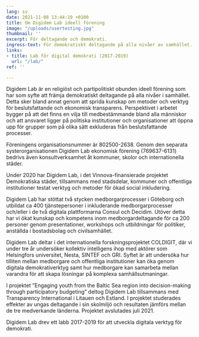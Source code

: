 ```yaml
---
lang: sv
date: 2021-11-08 13:44:19 +0100
title: Om Digidem Lab ideell förening
image: "/uploads/usertesting.jpg"
thumbnail: ''
excerpt: För deltagande och demokrati.
ingress-text: För demokratiskt deltagande på alla nivåer av samhället.
links:
- title: Lab för digital demokrati (2017-2019)
  url: "/lab/"
ref: ''

---
```

Digidem Lab är en religiöst och partipolitiskt obunden ideell förening som har som syfte att främja demokratiskt deltagande på alla nivåer i samhället. Detta sker bland annat genom att sprida kunskap om metoder och verktyg för beslutsfattande och ekonomisk transparens. Perspektivet i arbetet bygger på att det finns en vilja till medbestämmande bland alla människor och att ansvaret ligger på politiska institutioner och organisationer att öppna upp för grupper som på olika sätt exkluderas från beslutsfattande processer.

Föreningens organisationsnummer är 802500-2638. Genom den separata systerorganisationen Digidem Lab ekonomisk förening (769637-6131) bedrivs även konsultverksamhet åt kommuner, skolor och internationella städer.

Under 2020 har Digidem Lab, i det Vinnova-finansierade projektet Demokratiska städer, tillsammans med stadsdelar, kommuner och offentliga institutioner testat verktyg och metoder för ökad social inkludering.

Digidem Lab har stöttat två stycken medborgarprocesser i Göteborg och utbildat ca 400 tjänstepersoner i inkluderande medborgarprocesser och/eller i de två digitala plattformarna Consul och Decidim. Utöver detta har vi ökat kunskap och kompetens inom medborgardeltagande för ca 200 personer genom presentationer, workshops och utbildningar för politiker, anställda i bostadsbolag och civilsamhället.

Digidem Lab deltar i det internationella forskningsprojektet COLDIGIT, där vi under tre år undersöker kollektiv intelligens ihop med aktörer som Helsingfors universitet, Nesta, SINTEF och GRI. Syftet är att undersöka hur tilliten mellan medborgare och offentliga institutioner kan öka genom digitala demokrativerktyg samt hur medborgare kan samarbeta mellan varandra för att skapa lösningar på komplexa samhällsutmaningar.

I projektet ”Engaging youth from the Baltic Sea region into decision-making through participatory budgeting” deltog Digidem Lab tillsammans med Transparency International i Litauen och Estland. I projektet studerades effekter av ungas deltagande i sin skolmiljö och resultaten jämförs mellan de tre medverkande länderna. Projektet avslutades juli 2021.

Digidem Lab drev ett labb 2017-2019 för att utveckla digitala verktyg för demokrati.